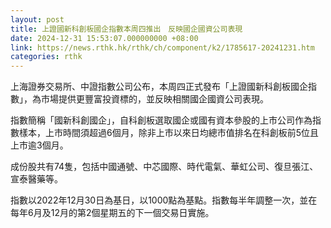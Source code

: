 ```yaml
---
layout: post
title: 上證國新科創板國企指數本周四推出　反映國企國資公司表現
date: 2024-12-31 15:53:07.000000000 +08:00
link: https://news.rthk.hk/rthk/ch/component/k2/1785617-20241231.htm
categories: rthk
---
```


上海證券交易所、中證指數公司公布，本周四正式發布「上證國新科創板國企指數」，為市場提供更豐富投資標的，並反映相關國企國資公司表現。

指數簡稱「國新科創國企」，自科創板選取國企或國有資本參股的上市公司作為指數樣本，上市時間須超過6個月，除非上市以來日均總市值排名在科創板前5位且上市逾3個月。

成份股共有74隻，包括中國通號、中芯國際、時代電氣、華虹公司、復旦張江、宣泰醫藥等。

指數以2022年12月30日為基日，以1000點為基點。指數每半年調整一次，並在每年6月及12月的第2個星期五的下一個交易日實施。
